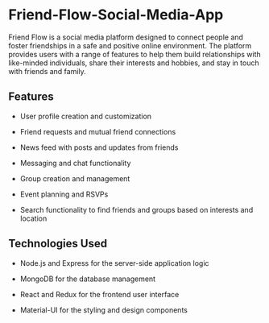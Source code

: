 # Friend-Flow-Social-Media-App
Friend Flow is a social media platform designed to connect people and foster friendships in a safe and positive online environment. The platform provides users with a range of features to help them build relationships with like-minded individuals, share their interests and hobbies, and stay in touch with friends and family.

## Features
- User profile creation and customization

- Friend requests and mutual friend connections

- News feed with posts and updates from friends

- Messaging and chat functionality

- Group creation and management

- Event planning and RSVPs

- Search functionality to find friends and groups based on interests and location
##

## Technologies Used

- Node.js and Express for the server-side application logic

- MongoDB for the database management

- React and Redux for the frontend user interface

- Material-UI for the styling and design components


